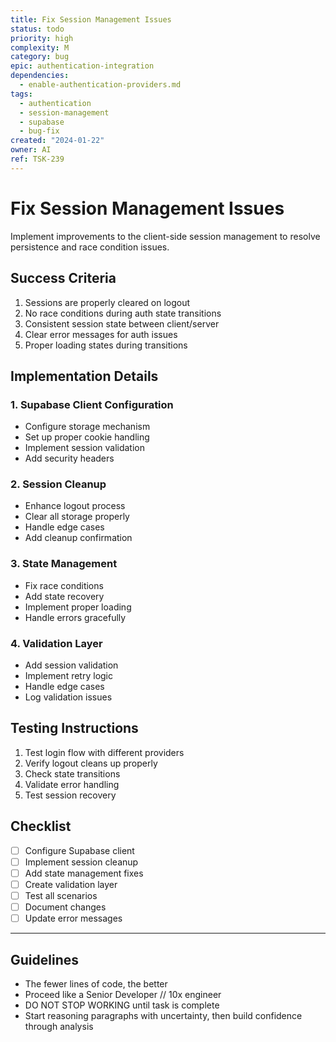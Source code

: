 ```yaml
---
title: Fix Session Management Issues
status: todo
priority: high
complexity: M
category: bug
epic: authentication-integration
dependencies:
  - enable-authentication-providers.md
tags:
  - authentication
  - session-management
  - supabase
  - bug-fix
created: "2024-01-22"
owner: AI
ref: TSK-239
---
```


# Fix Session Management Issues

Implement improvements to the client-side session management to resolve persistence and race condition issues.

## Success Criteria

1. Sessions are properly cleared on logout
2. No race conditions during auth state transitions
3. Consistent session state between client/server
4. Clear error messages for auth issues
5. Proper loading states during transitions

## Implementation Details

### 1. Supabase Client Configuration

- Configure storage mechanism
- Set up proper cookie handling
- Implement session validation
- Add security headers

### 2. Session Cleanup

- Enhance logout process
- Clear all storage properly
- Handle edge cases
- Add cleanup confirmation

### 3. State Management

- Fix race conditions
- Add state recovery
- Implement proper loading
- Handle errors gracefully

### 4. Validation Layer

- Add session validation
- Implement retry logic
- Handle edge cases
- Log validation issues

## Testing Instructions

1. Test login flow with different providers
2. Verify logout cleans up properly
3. Check state transitions
4. Validate error handling
5. Test session recovery

## Checklist

- [ ] Configure Supabase client
- [ ] Implement session cleanup
- [ ] Add state management fixes
- [ ] Create validation layer
- [ ] Test all scenarios
- [ ] Document changes
- [ ] Update error messages

---

## Guidelines

- The fewer lines of code, the better
- Proceed like a Senior Developer // 10x engineer
- DO NOT STOP WORKING until task is complete
- Start reasoning paragraphs with uncertainty, then build confidence through analysis
